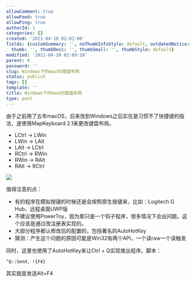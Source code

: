 ```yaml
---
allowComment: true
allowFeed: true
allowPing: true
authorId: 1
categories: []
created: '2021-04-10 02:02:00'
fields: {customSummary: '', noThumbInfoStyle: default, outdatedNotice: 'no', reprint: standard,
  thumb: '', thumbDesc: '', thumbSmall: '', thumbStyle: default}
modified: '2021-04-10 02:09:10'
parent: 0
password: ''
slug: Windows下的macOS键盘布局
status: publish
tags: []
template: ''
title: Windows下的macOS键盘布局
type: post
---
```

由于之前用了五年macOS，后来改到Windows之后实在是习惯不了快捷键的指法，遂使用MapKeyboard 2.1来更改键盘布局。

- LCtrl -> LWin
- LWin -> LAlt
- LAlt -> LCtrl
- RCtrl -> RWin
- RWin -> RAlt
- RAlt -> RCtrl

![](https://cdn.jsdelivr.net/gh/JeffersonQin/blog-asset@latest/usr/picgo/20210410020428.png)

值得注意的点：
- 有的程序在模拟按键的时候还是会按照原生按键来，比如：Logitech G Hub，远程桌面UWP版
- 不建议使用PowerToy，因为那只是一个钩子程序，很多情况下会出问题。这个应该是通过改注册表实现的。
- 大部分程序都认修改后的配置的，包括著名的AutoHotKey
- 猜测：产生这个问题的原因可能是Win32有两个API，一个读raw一个读触发

同时，这里也使用了AutoHotKey来让Ctrl + Q实现推出程序。脚本：
```
^Q::Send, !{F4}
```
其实就是发送Alt+F4